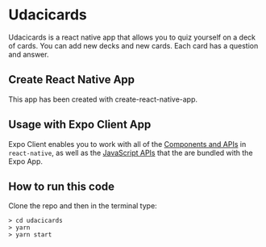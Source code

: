 # Udacicards

Udacicards is a react native app that allows you to quiz yourself on a deck of cards. You can add new decks and new cards. Each card has a question and answer.

## Create React Native App

This app has been created with create-react-native-app.

## Usage with Expo Client App

Expo Client enables you to work with all of the [Components and APIs](https://facebook.github.io/react-native/docs/getting-started) in `react-native`, as well as the [JavaScript APIs](https://docs.expo.io/versions/latest) that the are bundled with the Expo App.

## How to run this code

Clone the repo and then in the terminal type:

```
> cd udacicards
> yarn
> yarn start
```
